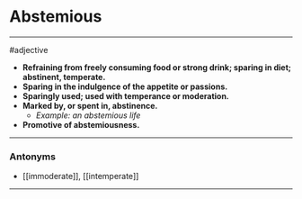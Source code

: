 # Abstemious
---
#adjective
- **Refraining from freely consuming food or strong drink; sparing in diet; abstinent, temperate.**
- **Sparing in the indulgence of the appetite or passions.**
- **Sparingly used; used with temperance or moderation.**
- **Marked by, or spent in, abstinence.**
	- _Example: an abstemious life_
- **Promotive of abstemiousness.**
---
### Antonyms
- [[immoderate]], [[intemperate]]
---
